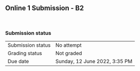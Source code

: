 <h2>Online 1 Submission - B2</h2> 

<h3>Submission status</h3><table>
<tbody><tr>
<td>Submission status</td>
<td>No attempt</td>
</tr>
<tr>
<td>Grading status</td>
<td>Not graded</td>
</tr>
<tr>
<td>Due date</td>
<td>Sunday, 12 June 2022, 3:35 PM</td>
</tr>

</tbody>
</table>



